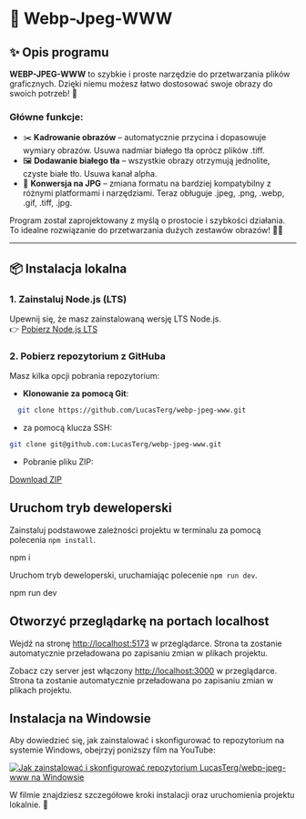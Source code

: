 # 🌟 Webp-Jpeg-WWW

## ✨ Opis programu

**WEBP-JPEG-WWW** to szybkie i proste narzędzie do przetwarzania plików graficznych. Dzięki niemu możesz łatwo dostosować swoje obrazy do swoich potrzeb! 🚀  

### Główne funkcje:
- ✂️ **Kadrowanie obrazów** – automatycznie przycina i dopasowuje wymiary obrazów. Usuwa nadmiar białego tła oprócz plików .tiff.
- 🖼️ **Dodawanie białego tła** – wszystkie obrazy otrzymują jednolite, czyste białe tło. Usuwa kanał alpha.
- 🔄 **Konwersja na JPG** – zmiana formatu na bardziej kompatybilny z różnymi platformami i narzędziami. Teraz obługuje .jpeg, .png, .webp, .gif, .tiff, .jpg.  

Program został zaprojektowany z myślą o prostocie i szybkości działania. To idealne rozwiązanie do przetwarzania dużych zestawów obrazów! 🎨✨  

---

## 📦 Instalacja lokalna

### 1. Zainstaluj Node.js (LTS)  
Upewnij się, że masz zainstalowaną wersję LTS Node.js.  
👉 [Pobierz Node.js LTS](https://nodejs.org/en/)

### 2. Pobierz repozytorium z GitHuba  
Masz kilka opcji pobrania repozytorium:
- **Klonowanie za pomocą Git**:  

```bash
  git clone https://github.com/LucasTerg/webp-jpeg-www.git
```

- za pomocą klucza SSH:

```bash
git clone git@github.com:LucasTerg/webp-jpeg-www.git
```

- Pobranie pliku ZIP:

[Download ZIP](https://github.com/LucasTerg/webp-jpeg-www/archive/refs/heads/main.zip)

## Uruchom tryb deweloperski

Zainstaluj podstawowe zależności projektu w terminalu za pomocą polecenia `npm install`.

npm i

Uruchom tryb deweloperski, uruchamiając polecenie `npm run dev`.

npm run dev

## Otworzyć przeglądarkę na portach localhost

Wejdź na stronę [http://localhost:5173](http://localhost:5173) w przeglądarce. Strona
   ta zostanie automatycznie przeładowana po zapisaniu zmian w plikach projektu.

Zobacz czy server jest włączony [http://localhost:3000](http://localhost:3000) w przeglądarce. Strona
   ta zostanie automatycznie przeładowana po zapisaniu zmian w plikach projektu.

## Instalacja na Windowsie

Aby dowiedzieć się, jak zainstalować i skonfigurować to repozytorium na systemie Windows, obejrzyj poniższy film na YouTube:

[![Jak zainstalować i skonfigurować repozytorium LucasTerg/webp-jpeg-www na Windowsie](https://blogs.windows.com/wp-content/uploads/mswbprod/sites/2/2018/12/43b0418862957fff963e2b2bb97306f3.png)](https://youtu.be/UIN0J5sMODM)

W filmie znajdziesz szczegółowe kroki instalacji oraz uruchomienia projektu lokalnie. 🎥